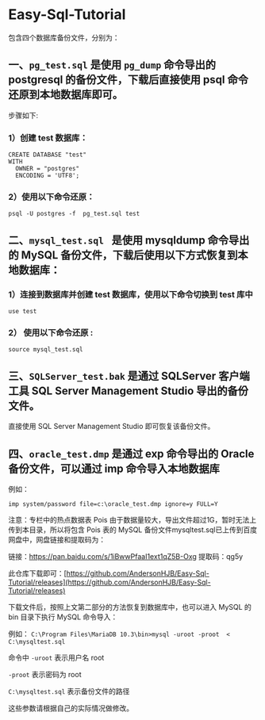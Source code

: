 # Easy-Sql-Tutorial

包含四个数据库备份文件，分别为：

## 一、`pg_test.sql` 是使用 `pg_dump` 命令导出的 postgresql 的备份文件，下载后直接使用 psql 命令还原到本地数据库即可。

步骤如下:    

### 1）创建 test 数据库：   

```mysql
CREATE DATABASE "test"
WITH
  OWNER = "postgres"
  ENCODING = 'UTF8';
```

### 2）使用以下命令还原：

```mysql
psql -U postgres -f  pg_test.sql test  
```



## 二、`mysql_test.sql `  是使用 mysqldump 命令导出的 MySQL 备份文件，下载后使用以下方式恢复到本地数据库：  

### 1）连接到数据库并创建 test 数据库，使用以下命令切换到 test 库中

```mysql
use test
```

### 2） 使用以下命令还原 : 

```mysql
source mysql_test.sql  
```



## 三、`SQLServer_test.bak` 是通过 SQLServer 客户端工具 SQL Server Management Studio 导出的备份文件。

直接使用 SQL Server Management Studio 即可恢复该备份文件。

## 四、`oracle_test.dmp` 是通过 exp 命令导出的 Oracle 备份文件，可以通过 imp 命令导入本地数据库   

例如：

```mysql
imp system/password file=c:\oracle_test.dmp ignore=y FULL=Y
```


注意：专栏中的热点数据表 Pois 由于数据量较大，导出文件超过1G，暂时无法上传到本目录，所以将包含 Pois 表的 MySQL 备份文件mysqltest.sql已上传到百度网盘中，网盘链接和提取码为：

链接：https://pan.baidu.com/s/1iBwwPfaaI1ext1qZ5B-Oxg 
提取码：qg5y 

此仓库下载即可：[https://github.com/AndersonHJB/Easy-Sql-Tutorial/releases](https://github.com/AndersonHJB/Easy-Sql-Tutorial/releases)

下载文件后，按照上文第二部分的方法恢复到数据库中，也可以进入 MySQL 的 bin 目录下执行 MySQL 命令导入：

例如：  `C:\Program Files\MariaDB 10.3\bin>mysql -uroot -proot  < C:\mysqltest.sql` 

命令中 `-uroot` 表示用户名 root 

`-proot` 表示密码为 root    

`C:\mysqltest.sql` 表示备份文件的路径

这些参数请根据自己的实际情况做修改。

